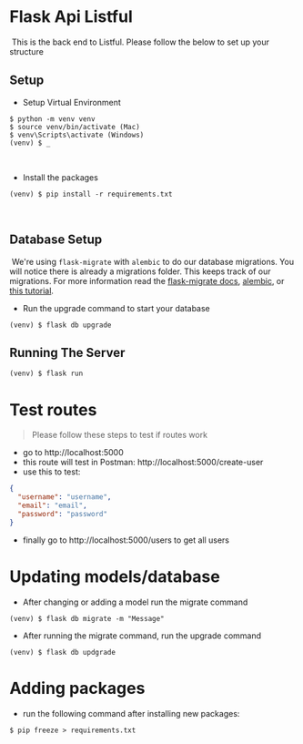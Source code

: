 # Flask Api Listful

​
This is the back end to Listful. Please follow the below to set up your structure
​

## Setup

- Setup Virtual Environment

```
$ python -m venv venv
$ source venv/bin/activate (Mac)
$ venv\Scripts\activate (Windows)
(venv) $ _
```

​

- Install the packages

```
(venv) $ pip install -r requirements.txt
```

​

## Database Setup

​
We're using `flask-migrate` with `alembic` to do our database migrations. You will notice there is already a migrations folder. This keeps track of our migrations. For more information read the [flask-migrate docs](https://flask-migrate.readthedocs.io/en/latest/), [alembic](https://alembic.sqlalchemy.org/en/latest/), or [this tutorial](https://blog.miguelgrinberg.com/post/the-flask-mega-tutorial-part-iv-database).
​

- Run the upgrade command to start your database

```
(venv) $ flask db upgrade
```

## Running The Server

```
(venv) $ flask run
```

# Test routes

> Please follow these steps to test if routes work

- go to http://localhost:5000
- this route will test in Postman: http://localhost:5000/create-user
- use this to test:

```JSON
{
  "username": "username",
  "email": "email",
  "password": "password"
}
```

- finally go to http://localhost:5000/users to get all users

# Updating models/database

- After changing or adding a model run the migrate command

```
(venv) $ flask db migrate -m "Message"
```

- After running the migrate command, run the upgrade command

```
(venv) $ flask db updgrade
```

# Adding packages

- run the following command after installing new packages:

```
$ pip freeze > requirements.txt
```

